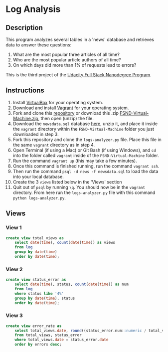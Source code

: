 # Log Analysis

## Description
This program analyzes several tables in a 'news' database and retrieves data to answer these questions:
1. What are the most popular three articles of all time?
2. Who are the most popular article authors of all time?
3. On which days did more than 1% of requests lead to errors?

This is the third project of the [Udacity Full Stack Nanodegree Program](https://www.udacity.com/course/full-stack-web-developer-nanodegree--nd004).

## Instructions
1. Install [VirtualBox](https://www.virtualbox.org/wiki/Download_Old_Builds_5_1) for your operating system.
2. Download and install [Vagrant](https://www.vagrantup.com/downloads.html) for your operating system.
3. Fork and clone this [repository](https://github.com/udacity/fullstack-nanodegree-vm) or download this .zip [FSND-Virtual-Machine.zip](https://d17h27t6h515a5.cloudfront.net/topher/2017/August/59822701_fsnd-virtual-machine/fsnd-virtual-machine.zip), then open (unzip) the file.
4. Download the `newsdata.sql` database [here](https://d17h27t6h515a5.cloudfront.net/topher/2016/August/57b5f748_newsdata/newsdata.zip), unzip it, and place it inside the `vagrant` directory within the `FSND-Virtual-Machine` folder you just downloaded in step 3.
5. Fork this repository and clone the `logs-analyzer.py` file. Place this file in the same `vagrant` directory as in step 4.
6. Open Terminal (if using a Mac) or Git Bash (if using Windows), and `cd` into the folder called `vagrant` inside of the `FSND-Virtual-Machine` folder.
7. Run the command `vagrant up` (this may take a few minutes).
8. Once this command is finished running, run the command `vagrant ssh`.
9. Then run the command `psql -d news -f newsdata.sql` to load the data into your local database.
10. Create the 3 `views` listed below in the 'Views' section
11. Quit out of `psql` by running `\q`. You should now be in the `vagrant` directory. From here run the `logs-analyzer.py` file with this command `python logs-analyzer.py`.

## Views

### View 1
```sql
create view total_views as
	select date(time), count(date(time)) as views
	from log
	group by date(time)
	order by date(time);
```

### View 2
```sql
create view status_error as
	select date(time), status, count(date(time)) as num
	from log
	where status like '4%'
	group by date(time), status
	order by date(time);
```

### View 3
```sql
create view error_rate as
	select total_views.date, round((status_error.num::numeric / total_views.views::numeric) * 100, 2) as errors
	from total_views, status_error
	where total_views.date = status_error.date
	order by errors desc;	
```
